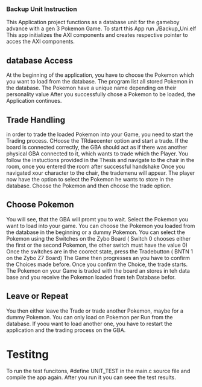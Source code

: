 ### Backup Unit Instruction
This Application project functions as a database unit for the gameboy advance with a gen 3 Pokemon Game.
To start this App run  ./Backup_Uni.elf
This app initializes the AXI components and creates respective pointer to acces the AXI components.
## database Access
At the beginning of the application, you have to choose the Pokemon which you want to load from the database.
The program list all stored Pokemon in the database.
The Pokemon have a unique name depending on their personality value
After you successfully chose a Pokemon to be loaded, the Application continues.

## Trade Handling
in order to trade the loaded Pokemon into your Game, you need to start the Trading process.
CHoose the TRdaecenter option and start a trade.
If the board is connected correctly, the GBA should act as if there was another physical GBA connected to it,
which wants to trade which the Player.
You follow the instuctions provided in the Thesis and navigate to the chair in the room, once you entered the room after successful handshake
Once you navigated xour character to the chair, the trademenu will appear.
The player now have the option to select the Pokemon he wants to store in the database.
Choose the Pokemon and then choose the trade option.
## Choose Pokemon
You will see, that the GBA will promt you to wait.
Select the Pokemon you want to  load into your game.
You can choose the Pokemon you loaded from the database in the beginning or a dummy Pokemon.
You can select the Pokemon using the Switches on the Zybo Board ( Switch 0 chooses either the first or the second Pokemon, the other switch must have the value 0)
Once the switches are in the coorect state, press the Tradebutton ( BNTN 1 on the Zybo Z7 Board)
The Game then progresses an you have to confirm the Choices made before.
Once you confirm the Choice, the trade starts.
The Pokemon on your Game is traded with the board an stores in teh data base and you receive the Pokemon loaded from teh Database befor.
## Leave or Repeat
You then either leave the Trade or trade another Pokemon, maybe for a dummy Pokemon. You can only load on Pokemon per Run from the database.
If yoou want to load another one, you have to restart the application and the trading process on the GBA.


# Testitng
To run the test funcitons,
 #define UNIT_TEST
 in the main.c source file and compile the app again.
 After you run it you can seee the test results.
